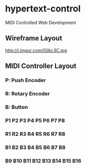 # hypertext-control
MIDI Controlled Web Development
## Wireframe Layout
http://i.imgur.com/GiIkc3C.jpg
## MIDI Controller Layout
### P: Push Encoder
### R: Rotary Encoder
### B: Button

### P1    P2    P3    P4    P5    P6    P7    P8
### R1    R2    R3    R4    R5    R6    R7    R8
### B1    B2    B3    B4    B5    B6    B7    B8
### B9    B10   B11   B12   B13   B14   B15   B16
